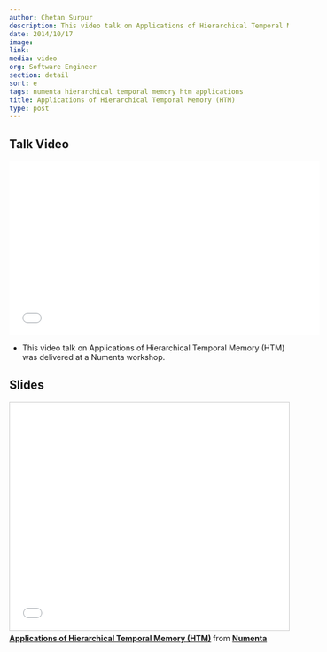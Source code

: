 ```yaml
---
author: Chetan Surpur
description: This video talk on Applications of Hierarchical Temporal Memory (HTM) was delivered at a Numenta workshop.
date: 2014/10/17
image:
link:
media: video
org: Software Engineer
section: detail
sort: e
tags: numenta hierarchical temporal memory htm applications
title: Applications of Hierarchical Temporal Memory (HTM)
type: post
---
```


## Talk Video

<iframe width="560" height="315" src="//www.youtube.com/embed/900nFOfzp2E" frameborder="0" allowfullscreen></iframe>

* This video talk on Applications of Hierarchical Temporal Memory (HTM) was
  delivered at a Numenta workshop.

## Slides

<iframe src="//www.slideshare.net/slideshow/embed_code/45034552" width="504" height="411" frameborder="0" marginwidth="0" marginheight="0" scrolling="no" style="border:1px solid #CCC; border-width:1px; margin-bottom:5px; max-width: 100%;" allowfullscreen> </iframe> <div style="margin-bottom:5px"> <strong> <a href="//www.slideshare.net/numenta/applications-of-htm-workshop" title="Applications of Hierarchical Temporal Memory (HTM)" target="\_blank">Applications of Hierarchical Temporal Memory (HTM)</a> </strong> from <strong><a href="//www.slideshare.net/numenta" target="\_blank">Numenta</a></strong> </div>
